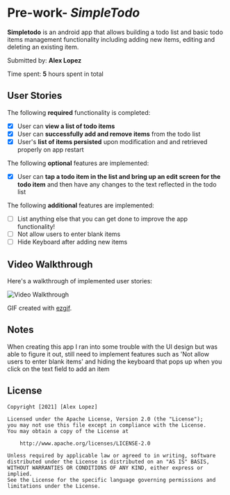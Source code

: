 # Pre-work- *SimpleTodo*

**Simpletodo** is an android app that allows building a todo list and basic todo items management functionality including adding new items, editing and deleting an existing item.

Submitted by: **Alex Lopez**

Time spent: **5** hours spent in total

## User Stories

The following **required** functionality is completed:

* [X] User can **view a list of todo items**
* [X] User can **successfully add and remove items** from the todo list
* [X] User's **list of items persisted** upon modification and and retrieved properly on app restart

The following **optional** features are implemented:

* [X] User can **tap a todo item in the list and bring up an edit screen for the todo item** and then have any changes to the text reflected in the todo list

The following **additional** features are implemented:

* [ ] List anything else that you can get done to improve the app functionality!
* [ ] Not allow users to enter blank items
* [ ] Hide Keyboard after adding new items

## Video Walkthrough

Here's a walkthrough of implemented user stories:

<img src='https://i.imgur.com/w3NQZKX.gif' title='Video Walkthrough' width='' alt='Video Walkthrough' />

GIF created with [ezgif](https://ezgif.com).

## Notes

When creating this app I ran into some trouble with the UI design but was able to figure it out, still need to
implement features such as 'Not allow users to enter blank items' and hiding the keyboard that pops up when you 
click on the text field to add an item

## License

    Copyright [2021] [Alex Lopez]

    Licensed under the Apache License, Version 2.0 (the "License");
    you may not use this file except in compliance with the License.
    You may obtain a copy of the License at

        http://www.apache.org/licenses/LICENSE-2.0

    Unless required by applicable law or agreed to in writing, software
    distributed under the License is distributed on an "AS IS" BASIS,
    WITHOUT WARRANTIES OR CONDITIONS OF ANY KIND, either express or implied.
    See the License for the specific language governing permissions and
    limitations under the License.
